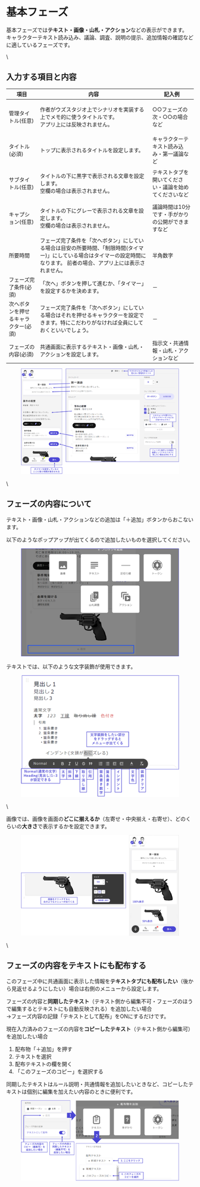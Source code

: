 # 基本フェーズ

基本フェーズでは**テキスト・画像・山札・アクション**などの表示ができます。 キャラクターテキスト読み込み、議論、調査、説明の提示、追加情報の確認などに適しているフェーズです。

\\

## 入力する項目と内容

| 項目                  | 内容                                                                                       | 記入例                         |
| ------------------- | ---------------------------------------------------------------------------------------- | --------------------------- |
| 管理タイトル(任意)          | <p>作者がウズスタジオ上でシナリオを実装する上でメモ的に使うタイトルです。<br>アプリ上には反映されません。</p>                             | ○○フェーズの次・○○の場合など            |
| タイトル(必須)            | トップに表示されるタイトルを設定します。                                                                     | キャラクターテキスト読み込み・第一議論など       |
| サブタイトル(任意)          | <p>タイトルの下に黒字で表示される文章を設定します。<br>空欄の場合は表示されません。</p>                                        | テキストタブを開いてください・議論を始めてくださいなど |
| キャプション(任意)          | <p>タイトルの下にグレーで表示される文章を設定します。<br>空欄の場合は表示されません。</p>                                       | 議論時間は10分です・手がかりの公開ができますなど   |
| 所要時間                | フェーズ完了条件を「次へボタン」にしている場合は目安の所要時間、「制限時間(タイマー)」にしている場合はタイマーの設定時間になります。 前者の場合、アプリ上には表示されません。 | 半角数字                        |
| フェーズ完了条件(必須)        | 「次へ」ボタンを押して進むか、「タイマー」を設定するかを決めます。                                                        | －                           |
| 次へボタンを押せるキャラクター(必須) | フェーズ完了条件を「次へボタン」にしている場合はそれを押せるキャラクターを設定できます。特にこだわりがなければ全員にしておくといいでしょう。                   | －                           |
| フェーズの内容(必須)         | 共通画面に表示するテキスト・画像・山札・アクションを設定します。                                                         | 指示文・共通情報・山札・アクションなど         |

<figure><img src="../../.gitbook/assets/image (114).png" alt=""><figcaption></figcaption></figure>

\\

## フェーズの内容について

テキスト・画像・山札・アクションなどの追加は「＋追加」ボタンからおこないます。

以下のようなポップアップが出てくるので追加したいものを選択してください。

<figure><img src="../../.gitbook/assets/image (115).png" alt=""><figcaption></figcaption></figure>

テキストでは、以下のような文字装飾が使用できます。

<figure><img src="../../.gitbook/assets/image (116).png" alt=""><figcaption></figcaption></figure>

\\

画像では、画像を画面の**どこに揃えるか**（左寄せ・中央揃え・右寄せ）、どのくらいの**大きさ**で表示するかを設定できます。

<figure><img src="../../.gitbook/assets/image (117).png" alt=""><figcaption></figcaption></figure>

\\

## フェーズの内容をテキストにも配布する

このフェーズ中に共通画面に表示した情報を**テキストタブにも配布したい**（後から見返せるようにしたい）場合は右側のメニューから設定します。

フェーズの内容と**同期したテキスト**（テキスト側から編集不可・フェーズのほうで編集するとテキストにも自動反映される）を追加したい場合\
→フェーズ内容の記録「テキストとして配布」をONにするだけです。

現在入力済みのフェーズの内容を**コピーしたテキスト**（テキスト側から編集可）を追加したい場合

1. 配布物「＋追加」を押す
2. テキストを選択
3. 配布テキストの欄を開く
4. 「このフェーズのコピー」を選択する

同期したテキストはルール説明・共通情報を追加したいときなど、コピーしたテキストは個別に編集を加えたい内容のときに便利です。

<figure><img src="../../.gitbook/assets/image (118) (1).png" alt=""><figcaption></figcaption></figure>
